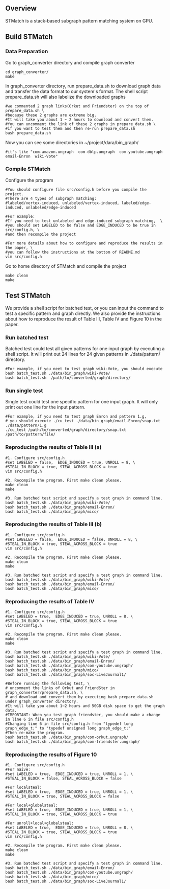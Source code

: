 ## Overview
STMatch is a stack-based subgraph pattern matching system on GPU. 

## Build STMatch

### Data Preparation

Go to graph_converter directory and compile graph converter
```Shell
cd graph_converter/
make
```

In graph_converter directory, run prepare_data.sh to download graph data and transfer the data format to our system's format. 
The shell script prepare_data.sh will also labelize the downloaded graphs
```Shell
#we commented 2 graph links(Orkut and Friendster) on the top of prepare_data.sh \
#because these 2 graphs are extreme big. 
#It will take you about 1 ~ 2 hours to download and convert them. 
#You can uncomment the link of these 2 graphs in prepare_data.sh \
#if you want to test them and then re-run prepare_data.sh
bash prepare_data.sh  
```

Now you can see some directories in ~/project/dara/bin_graph/
```Shell
#it's like "com-amazon.ungraph  com-dblp.ungraph  com-youtube.ungraph  email-Enron  wiki-Vote"
```

### Compile STMatch
Configure the program
```Shell
#You should configure file src/config.h before you compile the project. 
#There are 4 types of subgraph matching: 
#labeled/vertex-induced, unlabeled/vertex-induced, labeled/edge-induced, unlabeled/edge-induced

#For example:
#If you need to test unlabeled and edge-induced subgraph matching,  \
#you should set LABELED to be false and EDGE_INDUCED to be true in src/config.h, \
#and then recompile the project

#For more details about how to configure and reproduce the results in the paper, \
#you can follow the instructions at the bottom of README.md
vim src/config.h
```

Go to home directory of STMatch and compile the project
```Shell
make clean
make
```

## Test STMatch

We provide a shell script for batched test, or you can input the command to test a specific pattern and graph directly.
We also provide the instructions about how to reproduce the result of Table III, Table IV and Figure 10 in the paper. 

### Run batched test
Batched test could test all given patterns for one input graph by executing a shell script. 
It will print out 24 lines for 24 given patterns in ./data/pattern/ directory. 
```Shell
#For example, if you neet to test graph wiki-Vote, you should execute bash batch_test.sh ./data/bin_graph/wiki-Vote/
bash batch_test.sh  /path/to/converted/graph/directory/
```

### Run single test
Single test could test one specific pattern for one input graph.
It will only print out one line for the input pattern. 
```Shell
#For example, if you need to test graph Enron and pattern 1.g, 
# you should execute ./cu_test ./data/bin_graph/email-Enron/snap.txt ./data/pattern/1.g 
./cu_test /path/to/converted/graph/directory/snap.txt /path/to/pattern/file/
```

### Reproducing the results of Table III (a)
```Shell
#1. Configure src/config.h 
#set LABELED = false,  EDGE_INDUCED = true, UNROLL = 8, \
#STEAL_IN_BLOCK = true, STEAL_ACROSS_BLOCK = true 
vim src/config.h 

#2. Recompile the program. First make clean please. 
make clean
make

#3. Run batched test script and specify a test graph in command line.
bash batch_test.sh ./data/bin_graph/wiki-Vote/ 
bash batch_test.sh ./data/bin_graph/email-Enron/ 
bash batch_test.sh ./data/bin_graph/mico/ 
```

### Reproducing the results of Table III (b)
```Shell
#1. Configure src/config.h 
#set LABELED = false,  EDGE_INDUCED = false, UNROLL = 8, \
#STEAL_IN_BLOCK = true, STEAL_ACROSS_BLOCK = true 
vim src/config.h 

#2. Recompile the program. First make clean please. 
make clean
make

#3. Run batched test script and specify a test graph in command line.
bash batch_test.sh ./data/bin_graph/wiki-Vote/   
bash batch_test.sh ./data/bin_graph/email-Enron/ 
bash batch_test.sh ./data/bin_graph/mico/  
```

### Reproducing the results of Table IV
```Shell
#1. Configure src/config.h 
#set LABELED = true,  EDGE_INDUCED = true, UNROLL = 8, \
#STEAL_IN_BLOCK = true, STEAL_ACROSS_BLOCK = true 
vim src/config.h 

#2. Recompile the program. First make clean please. 
make clean
make

#3. Run batched test script and specify a test graph in command line.
bash batch_test.sh ./data/bin_graph/wiki-Vote/ 
bash batch_test.sh ./data/bin_graph/email-Enron/ 
bash batch_test.sh ./data/bin_graph/com-youtube.ungraph/  
bash batch_test.sh ./data/bin_graph/mico/  
bash batch_test.sh ./data/bin_graph/soc-LiveJournal1/ 

#Before running the following test, \
# uncomment the links of Orkut and FriendSter in graph_converter/prepare_data.sh, \
# and download and convert them by executing bash prepare_data.sh under graph_converter directory. 
#It will take you about 1~2 hours and 50GB disk space to get the graph data. 
#IMPORTANT: When you test graph friendster, you should make a change in line 6 in file src/config.h
#Changing line 6 in file src/config.h from "typedef long graph_edge_t;" to "typedef unsigned long graph_edge_t;"
#Then re-make the program.
bash batch_test.sh ./data/bin_graph/com-orkut.ungraph/        
bash batch_test.sh ./data/bin_graph/com-friendster.ungraph/    
```

### Reproducing the results of Figure 10
```Shell
#1. Configure src/config.h 
#For naive:
#set LABELED = true,  EDGE_INDUCED = true, UNROLL = 1, \
#STEAL_IN_BLOCK = false, STEAL_ACROSS_BLOCK = false 

#For localsteal:
#set LABELED = true,  EDGE_INDUCED = true, UNROLL = 1, \
#STEAL_IN_BLOCK = true, STEAL_ACROSS_BLOCK = false 

#For local+globalsteal:
#set LABELED = true,  EDGE_INDUCED = true, UNROLL = 1, \
#STEAL_IN_BLOCK = true, STEAL_ACROSS_BLOCK = true 

#For unroll+local+globalsteal:
#set LABELED = true,  EDGE_INDUCED = true, UNROLL = 8, \
#STEAL_IN_BLOCK = true, STEAL_ACROSS_BLOCK = true 
vim src/config.h 

#2. Recompile the program. First make clean please. 
make clean
make

#3. Run batched test script and specify a test graph in command line.
bash batch_test.sh ./data/bin_graph/email-Enron/
bash batch_test.sh ./data/bin_graph/com-youtube.ungraph/
bash batch_test.sh ./data/bin_graph/mico/ 
bash batch_test.sh ./data/bin_graph/soc-LiveJournal1/ 
```